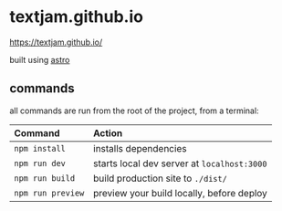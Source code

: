 # textjam.github.io

https://textjam.github.io/

built using [astro](https://astro.build)

## commands

all commands are run from the root of the project, from a terminal:

| Command           | Action                                      |
| :---------------- | :------------------------------------------ |
| `npm install`     | installs dependencies                       |
| `npm run dev`     | starts local dev server at `localhost:3000` |
| `npm run build`   | build production site to `./dist/`          |
| `npm run preview` | preview your build locally, before deploy   |
